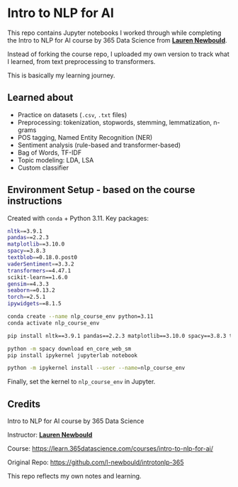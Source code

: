 # Intro to NLP for AI

This repo contains Jupyter notebooks I worked through while completing the Intro to NLP for AI course by 365 Data Science from [**Lauren Newbould**](https://github.com/l-newbould).

Instead of forking the course repo, I uploaded my own version to track what I learned, from text preprocessing to transformers.

This is basically my learning journey.

## Learned about

- Practice on datasets (`.csv`, `.txt` files)
- Preprocessing: tokenization, stopwords, stemming, lemmatization, n-grams  
- POS tagging, Named Entity Recognition (NER)  
- Sentiment analysis (rule-based and transformer-based)  
- Bag of Words, TF-IDF  
- Topic modeling: LDA, LSA  
- Custom classifier  

## Environment Setup - based on the course instructions

Created with `conda` + Python 3.11. Key packages:
```bash
nltk==3.9.1
pandas==2.2.3
matplotlib==3.10.0
spacy==3.8.3
textblob==0.18.0.post0
vaderSentiment==3.3.2
transformers==4.47.1
scikit-learn==1.6.0
gensim==4.3.3
seaborn==0.13.2
torch==2.5.1
ipywidgets==8.1.5
```

```bash
conda create --name nlp_course_env python=3.11
conda activate nlp_course_env

pip install nltk==3.9.1 pandas==2.2.3 matplotlib==3.10.0 spacy==3.8.3 textblob==0.18.0.post0 vaderSentiment==3.3.2 transformers==4.47.1 scikit-learn==1.6.0 gensim==4.3.3 seaborn==0.13.2 torch==2.5.1 ipywidgets==8.1.5

python -m spacy download en_core_web_sm
pip install ipykernel jupyterlab notebook

python -m ipykernel install --user --name=nlp_course_env
```

Finally, set the kernel to `nlp_course_env` in Jupyter.

## Credits

Intro to NLP for AI course by 365 Data Science

Instructor: [**Lauren Newbould**](https://github.com/l-newbould)

Course: https://learn.365datascience.com/courses/intro-to-nlp-for-ai/

Original Repo: https://github.com/l-newbould/introtonlp-365

This repo reflects my own notes and learning.

